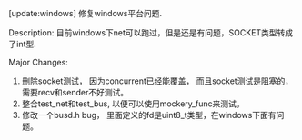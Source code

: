 [update:windows] 修复windows平台问题.

Description:
目前windows下net可以跑过，但是还是有问题，SOCKET类型转成了int型.

Major Changes:
1. 删除socket测试， 因为concurrent已经能覆盖， 而且socket测试是阻塞的，
   需要recv和sender不好测试。
2. 整合test_net和test_bus, 以便可以使用mockery_func来测试。
3. 修改一个busd.h bug， 里面定义的fd是uint8_t类型，在windows下面有问题。